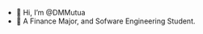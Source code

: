- 👋 Hi, I’m @DMMutua
- 🌱 A Finance Major, and Sofware Engineering Student.

<!---
DMMutua/DMMutua is a ✨ special ✨ repository because its `README.md` (this file) appears on your GitHub profile.
You can click the Preview link to take a look at your changes.
--->
